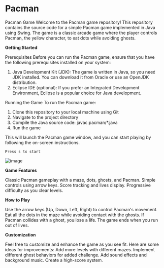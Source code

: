 # Pacman
Pacman Game Welcome to the Pacman game repository! This repository contains the source code for a simple Pacman game implemented in Java using Swing. The game is a classic arcade game where the player controls Pacman, the yellow character, to eat dots while avoiding ghosts.

**Getting Started**

Prerequisites
Before you can run the Pacman game, ensure that you have the following prerequisites installed on your system:
1. Java Development Kit (JDK): The game is written in Java, so you need JDK installed. You can download it from Oracle or use an OpenJDK distribution.
2. Eclipse IDE (optional): If you prefer an Integrated Development Environment, Eclipse is a popular choice for Java development.

Running the Game
To run the Pacman game:
1. Clone this repository to your local machine using Git
2. Navigate to the project directory
3. Compile the Java source code:
         javac pacman/*.java
4. Run the game

This will launch the Pacman game window, and you can start playing by following the on-screen instructions.

    Press s to start 

   ![image](https://github.com/LikhithaAralimara/Pacman/assets/128489410/583101af-f506-4309-bd07-05c4e76e4af5)
   


  **Game Features**
  
Classic Pacman gameplay with a maze, dots, ghosts, and Pacman.
Simple controls using arrow keys.
Score tracking and lives display.
Progressive difficulty as you clear levels.

**How to Play**

Use the arrow keys (Up, Down, Left, Right) to control Pacman's movement.
Eat all the dots in the maze while avoiding contact with the ghosts.
If Pacman collides with a ghost, you lose a life.
The game ends when you run out of lives.

**Customization**

Feel free to customize and enhance the game as you see fit. Here are some ideas for improvements:
Add more levels with different mazes.
Implement different ghost behaviors for added challenge.
Add sound effects and background music.
Create a high-score system.
